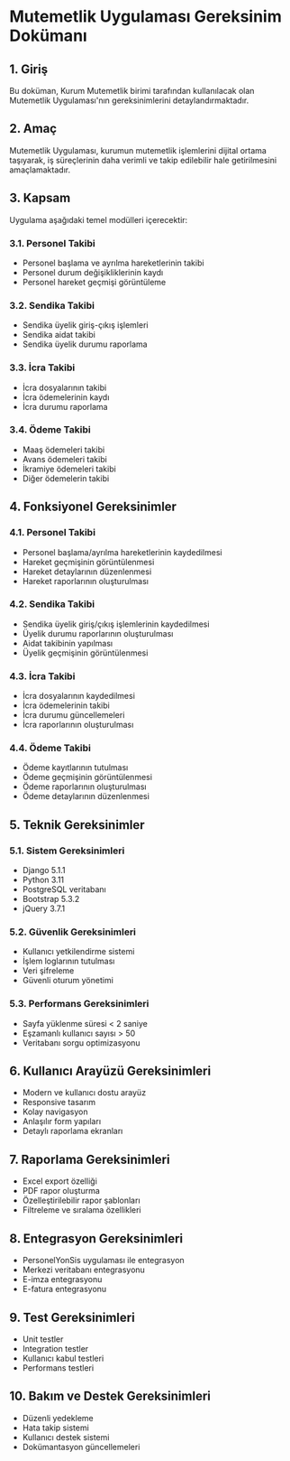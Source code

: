 # Mutemetlik Uygulaması Gereksinim Dokümanı

## 1. Giriş
Bu doküman, Kurum Mutemetlik birimi tarafından kullanılacak olan Mutemetlik Uygulaması'nın gereksinimlerini detaylandırmaktadır.

## 2. Amaç
Mutemetlik Uygulaması, kurumun mutemetlik işlemlerini dijital ortama taşıyarak, iş süreçlerinin daha verimli ve takip edilebilir hale getirilmesini amaçlamaktadır.

## 3. Kapsam
Uygulama aşağıdaki temel modülleri içerecektir:

### 3.1. Personel Takibi
- Personel başlama ve ayrılma hareketlerinin takibi
- Personel durum değişikliklerinin kaydı
- Personel hareket geçmişi görüntüleme

### 3.2. Sendika Takibi
- Sendika üyelik giriş-çıkış işlemleri
- Sendika aidat takibi
- Sendika üyelik durumu raporlama

### 3.3. İcra Takibi
- İcra dosyalarının takibi
- İcra ödemelerinin kaydı
- İcra durumu raporlama

### 3.4. Ödeme Takibi
- Maaş ödemeleri takibi
- Avans ödemeleri takibi
- İkramiye ödemeleri takibi
- Diğer ödemelerin takibi

## 4. Fonksiyonel Gereksinimler

### 4.1. Personel Takibi
- Personel başlama/ayrılma hareketlerinin kaydedilmesi
- Hareket geçmişinin görüntülenmesi
- Hareket detaylarının düzenlenmesi
- Hareket raporlarının oluşturulması

### 4.2. Sendika Takibi
- Sendika üyelik giriş/çıkış işlemlerinin kaydedilmesi
- Üyelik durumu raporlarının oluşturulması
- Aidat takibinin yapılması
- Üyelik geçmişinin görüntülenmesi

### 4.3. İcra Takibi
- İcra dosyalarının kaydedilmesi
- İcra ödemelerinin takibi
- İcra durumu güncellemeleri
- İcra raporlarının oluşturulması

### 4.4. Ödeme Takibi
- Ödeme kayıtlarının tutulması
- Ödeme geçmişinin görüntülenmesi
- Ödeme raporlarının oluşturulması
- Ödeme detaylarının düzenlenmesi

## 5. Teknik Gereksinimler

### 5.1. Sistem Gereksinimleri
- Django 5.1.1
- Python 3.11
- PostgreSQL veritabanı
- Bootstrap 5.3.2
- jQuery 3.7.1

### 5.2. Güvenlik Gereksinimleri
- Kullanıcı yetkilendirme sistemi
- İşlem loglarının tutulması
- Veri şifreleme
- Güvenli oturum yönetimi

### 5.3. Performans Gereksinimleri
- Sayfa yüklenme süresi < 2 saniye
- Eşzamanlı kullanıcı sayısı > 50
- Veritabanı sorgu optimizasyonu

## 6. Kullanıcı Arayüzü Gereksinimleri
- Modern ve kullanıcı dostu arayüz
- Responsive tasarım
- Kolay navigasyon
- Anlaşılır form yapıları
- Detaylı raporlama ekranları

## 7. Raporlama Gereksinimleri
- Excel export özelliği
- PDF rapor oluşturma
- Özelleştirilebilir rapor şablonları
- Filtreleme ve sıralama özellikleri

## 8. Entegrasyon Gereksinimleri
- PersonelYonSis uygulaması ile entegrasyon
- Merkezi veritabanı entegrasyonu
- E-imza entegrasyonu
- E-fatura entegrasyonu

## 9. Test Gereksinimleri
- Unit testler
- Integration testler
- Kullanıcı kabul testleri
- Performans testleri

## 10. Bakım ve Destek Gereksinimleri
- Düzenli yedekleme
- Hata takip sistemi
- Kullanıcı destek sistemi
- Dokümantasyon güncellemeleri 